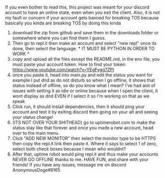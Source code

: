 If you even bother to read this, this project was meant for your discord account to have an online state, even when you exit the client.
Also, it is not my fault or concern if your account gets banned for breaking TOS because basically you kinda are breaking TOS by doing this kinda
1. download the zip from github and save them in the downloads folder or somewhere where you can find them I guess.
2. Then go to repl.it then make an account and select "new repl" once its done, then select the language. * IT MUST BE PYTHON IN ORDER TO WORK *
3. copy and upload all the files except the README.md, in the env file, you must paste your account token. How to find your token: https://www.youtube.com/watch?v=YEgFvgg7ZPI
4. once you paste it, head into main.py and edit the status you want for example I put dnd as do not disturb so when I go offline, it shows that status instead of offline, so do you know what I mean?
I've had alot of issues with setting it as idle or online because when I open the client, it wont display as dnd EVEN if I select it so I'm working on that as we speak 
5. Click run, it should install dependencies, then it should ping your account and test it by exiting discord then going on your alt and seeing your status change!
6. (ITS NOT OVER YOUR SHITHEAD) go to uptimerobot.com to make the status stay like that forever and once you made a new account, head over to the main menu. 
7. Click "ADD NEW MONITOR" then select the monitor type to be HTTPS then copy the repl.it link then paste it. Where it says to select 1 of zero, select both check boxes because I mean 
who wouldnt? 
8. After that, uptime robot would ping repl.it  and thus make your accounts NEVER GO OFFLINE thanks to me.
HAVE FUN, and share with your friends! 
If you have any issues, message me on discord AnonymousDoge#9165
